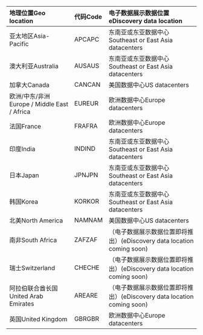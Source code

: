 
|<span data-ttu-id="77c82-101">**地理位置**</span><span class="sxs-lookup"><span data-stu-id="77c82-101">**Geo location**</span></span>             |<span data-ttu-id="77c82-102">**代码**</span><span class="sxs-lookup"><span data-stu-id="77c82-102">**Code**</span></span>|<span data-ttu-id="77c82-103">**电子数据展示数据位置**</span><span class="sxs-lookup"><span data-stu-id="77c82-103">**eDiscovery data location**</span></span>      |
|:----------------------------|:-------|:---------------------------------|
|<span data-ttu-id="77c82-104">亚太地区</span><span class="sxs-lookup"><span data-stu-id="77c82-104">Asia-Pacific</span></span>                 |<span data-ttu-id="77c82-105">APC</span><span class="sxs-lookup"><span data-stu-id="77c82-105">APC</span></span>     |<span data-ttu-id="77c82-106">东南亚或东亚数据中心</span><span class="sxs-lookup"><span data-stu-id="77c82-106">Southeast or East Asia datacenters</span></span>|
|<span data-ttu-id="77c82-107">澳大利亚</span><span class="sxs-lookup"><span data-stu-id="77c82-107">Australia</span></span>                    |<span data-ttu-id="77c82-108">AUS</span><span class="sxs-lookup"><span data-stu-id="77c82-108">AUS</span></span>     |<span data-ttu-id="77c82-109">东南亚或东亚数据中心</span><span class="sxs-lookup"><span data-stu-id="77c82-109">Southeast or East Asia datacenters</span></span>|
|<span data-ttu-id="77c82-110">加拿大</span><span class="sxs-lookup"><span data-stu-id="77c82-110">Canada</span></span>                       |<span data-ttu-id="77c82-111">CAN</span><span class="sxs-lookup"><span data-stu-id="77c82-111">CAN</span></span>     |<span data-ttu-id="77c82-112">美国数据中心</span><span class="sxs-lookup"><span data-stu-id="77c82-112">US datacenters</span></span>                    |
|<span data-ttu-id="77c82-113">欧洲/中东/非洲</span><span class="sxs-lookup"><span data-stu-id="77c82-113">Europe / Middle East / Africa</span></span>|<span data-ttu-id="77c82-114">EUR</span><span class="sxs-lookup"><span data-stu-id="77c82-114">EUR</span></span>     |<span data-ttu-id="77c82-115">欧洲数据中心</span><span class="sxs-lookup"><span data-stu-id="77c82-115">Europe datacenters</span></span>                |
|<span data-ttu-id="77c82-116">法国</span><span class="sxs-lookup"><span data-stu-id="77c82-116">France</span></span>                       |<span data-ttu-id="77c82-117">FRA</span><span class="sxs-lookup"><span data-stu-id="77c82-117">FRA</span></span>     |<span data-ttu-id="77c82-118">欧洲数据中心</span><span class="sxs-lookup"><span data-stu-id="77c82-118">Europe datacenters</span></span>                |
|<span data-ttu-id="77c82-119">印度</span><span class="sxs-lookup"><span data-stu-id="77c82-119">India</span></span>                        |<span data-ttu-id="77c82-120">IND</span><span class="sxs-lookup"><span data-stu-id="77c82-120">IND</span></span>     |<span data-ttu-id="77c82-121">东南亚或东亚数据中心</span><span class="sxs-lookup"><span data-stu-id="77c82-121">Southeast or East Asia datacenters</span></span>|
|<span data-ttu-id="77c82-122">日本</span><span class="sxs-lookup"><span data-stu-id="77c82-122">Japan</span></span>                        |<span data-ttu-id="77c82-123">JPN</span><span class="sxs-lookup"><span data-stu-id="77c82-123">JPN</span></span>     |<span data-ttu-id="77c82-124">东南亚或东亚数据中心</span><span class="sxs-lookup"><span data-stu-id="77c82-124">Southeast or East Asia datacenters</span></span>|
|<span data-ttu-id="77c82-125">韩国</span><span class="sxs-lookup"><span data-stu-id="77c82-125">Korea</span></span>                        |<span data-ttu-id="77c82-126">KOR</span><span class="sxs-lookup"><span data-stu-id="77c82-126">KOR</span></span>     |<span data-ttu-id="77c82-127">东南亚或东亚数据中心</span><span class="sxs-lookup"><span data-stu-id="77c82-127">Southeast or East Asia datacenters</span></span>|
|<span data-ttu-id="77c82-128">北美</span><span class="sxs-lookup"><span data-stu-id="77c82-128">North America</span></span>                |<span data-ttu-id="77c82-129">NAM</span><span class="sxs-lookup"><span data-stu-id="77c82-129">NAM</span></span>     |<span data-ttu-id="77c82-130">美国数据中心</span><span class="sxs-lookup"><span data-stu-id="77c82-130">US datacenters</span></span>                    |
|<span data-ttu-id="77c82-131">南非</span><span class="sxs-lookup"><span data-stu-id="77c82-131">South Africa</span></span>                 |<span data-ttu-id="77c82-132">ZAF</span><span class="sxs-lookup"><span data-stu-id="77c82-132">ZAF</span></span>     |<span data-ttu-id="77c82-133">（电子数据展示数据位置即将推出）</span><span class="sxs-lookup"><span data-stu-id="77c82-133">(eDiscovery data location coming soon)</span></span>|
|<span data-ttu-id="77c82-134">瑞士</span><span class="sxs-lookup"><span data-stu-id="77c82-134">Switzerland</span></span>                  |<span data-ttu-id="77c82-135">CHE</span><span class="sxs-lookup"><span data-stu-id="77c82-135">CHE</span></span>     |<span data-ttu-id="77c82-136">（电子数据展示数据位置即将推出）</span><span class="sxs-lookup"><span data-stu-id="77c82-136">(eDiscovery data location coming soon)</span></span>|
|<span data-ttu-id="77c82-137">阿拉伯联合酋长国</span><span class="sxs-lookup"><span data-stu-id="77c82-137">United Arab Emirates</span></span>         |<span data-ttu-id="77c82-138">ARE</span><span class="sxs-lookup"><span data-stu-id="77c82-138">ARE</span></span>     |<span data-ttu-id="77c82-139">（电子数据展示数据位置即将推出）</span><span class="sxs-lookup"><span data-stu-id="77c82-139">(eDiscovery data location coming soon)</span></span>|
|<span data-ttu-id="77c82-140">英国</span><span class="sxs-lookup"><span data-stu-id="77c82-140">United Kingdom</span></span>               |<span data-ttu-id="77c82-141">GBR</span><span class="sxs-lookup"><span data-stu-id="77c82-141">GBR</span></span>     |<span data-ttu-id="77c82-142">欧洲数据中心</span><span class="sxs-lookup"><span data-stu-id="77c82-142">Europe datacenters</span></span>                |

